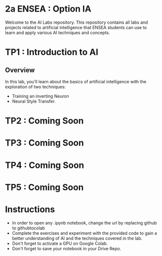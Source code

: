 # 2a ENSEA : Option IA 

Welcome to the AI Labs repository. This repository contains all labs and projects related to artificial intelligence that ENSEA students can use to learn and apply various AI techniques and concepts.

# TP1 : Introduction to AI

## Overview

In this lab, you'll learn about the basics of artificial intelligence with the exploration of two techniques: 
  - Training an inverting Neuron 
  - Neural Style Transfer. 

# TP2 : Coming Soon

# TP3 : Coming Soon

# TP4 : Coming Soon

# TP5 : Coming Soon

# Instructions

- In order to open any .ipynb notebook, change the url by replacing github to githubtocolab
- Complete the exercises and experiment with the provided code to gain a better understanding of AI and the techniques covered in the lab.
- Don't forget to activate a GPU on Google Colab.
- Don't forget to save your notebook in your Drive Repo.
